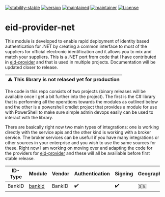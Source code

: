 [![stability-stable](https://img.shields.io/badge/stability-beta-red.svg)](#)
[![version](https://img.shields.io/badge/version-0.0.1-red.svg)](#)
[![maintained](https://img.shields.io/maintenance/yes/2020.svg)](#)
[![maintainer](https://img.shields.io/badge/maintainer-daniel%20sörlöv-blue.svg)](https://github.com/DSorlov)
[![License](https://img.shields.io/badge/License-MIT-blue.svg)](https://img.shields.io/github/license/DSorlov/eid-provider)

# eid-provider-net
This module is developed to enable rapid deployment of identity based authentication for .NET by creating a common interface to most of the suppliers for official electronic identification and it allows you to mix and match your suppliers. This is a .NET port from code that I have contributed in [eid-provider](https://github.com/DSorlov/eid-provider) and that is used in multiple projects. Documentation will be updated closer to release.

| :warning:  This library is not relased yet for production   |
|----------------------------------------------------------|

The code in this repo consists of two projects (binary releases will be available once I get a bit further into the project). The first is the C# library that is performing all the operations towards the modules as outlined below and the other is a powershell cmdlet project that provides a module for use with PowerShell to make sure simple admin devops easily can be used to interact with the library.

There are basically right now two main types of integrations: one is working directly with the service apis and the other kind is working with a broker service. The broker services can be usefull if you have many integrations or other sources in your enterprise and you wish to use the same sources for these. Right now I am working on moving over and adapting the code for the providers for [eid-provider](https://github.com/DSorlov/eid-provider) and these will all be availiable before first stable release.

| ID-Type | Module | Vendor | Authentication | Signing | Geographies | Readiness |
| --- | --- | --- | --- | --- | --- | --- |
| BankID | [bankid](docs/bankid.md) | BankID | :heavy_check_mark: | :heavy_check_mark: | :sweden: | Production |


